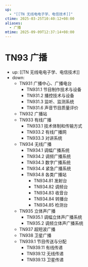 ```yaml
---
up:
  - "[[TN 无线电电子学、电信技术]]"
ctime: 2025-03-25T10:40:12+08:00
aliases:
  - 广播
mtime: 2025-09-09T12:37:14+08:00
---
```


# TN93 广播

- up: [[TN 无线电电子学、电信技术]]
- down:	
	- TN931 广播中心、广播电台
		- TN931.1 节目制作技术与设备
		- TN931.2 播控技术与设备
		- TN931.3 监听、监测系统
		- TN931.6 声音节目质量评价
	- TN932 广播站
	- TN933 有线广播
		- TN933.1 技术体制和传输方式
		- TN933.2 有线广播网
		- TN933.3 对讲系统
	- TN934 无线广播
		- TN934.1 调幅广播系统
		- TN934.2 调频广播系统
		- TN934.3 数字广播系统
		- TN934.4 紧急广播系统
		- TN934.8 各类广播站
			- TN934.81 发射台
			- TN934.82 调频台
			- TN934.83 收音台
			- TN934.84 转播台
			- TN934.85 检测台
	- TN935 立体声广播
		- TN935.1 调幅立体声广播系统
		- TN935.2 调频立体声广播系统
	- TN937 超短波广播
	- TN938 卫星广播
	- TN939.1 节目传送与分配
		- TN939.11 有线传递
		- TN939.12 无线传递
		- TN939.13 卫星传递
		
